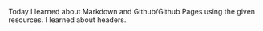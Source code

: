 Today I  learned about Markdown and Github/Github Pages using the given resources. 
I learned about headers.
